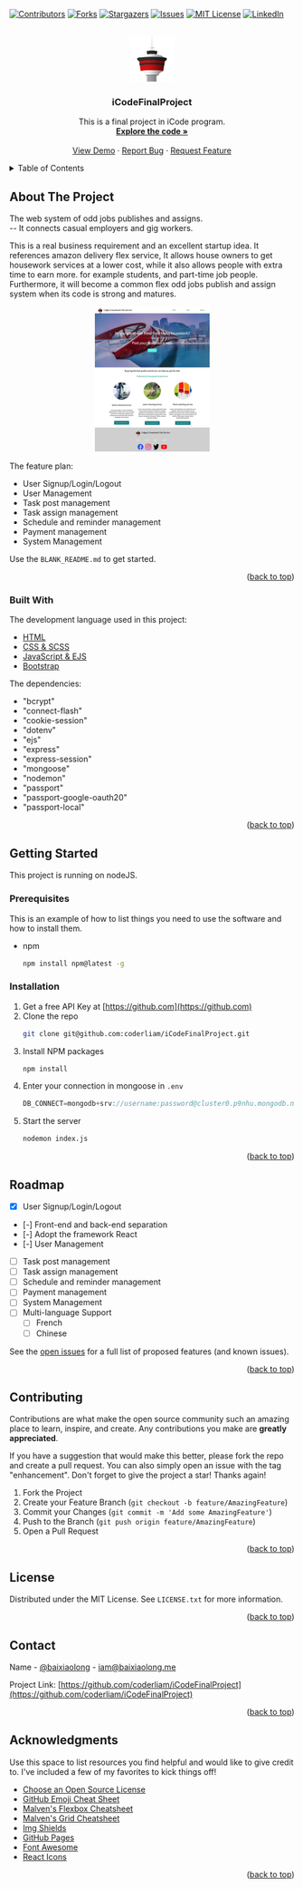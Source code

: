 <div id="top"></div>

<!-- PROJECT SHIELDS -->
<!--
*** I'm using markdown "reference style" links for readability.
*** Reference links are enclosed in brackets [ ] instead of parentheses ( ).
*** See the bottom of this document for the declaration of the reference variables
*** for contributors-url, forks-url, etc. This is an optional, concise syntax you may use.
*** https://www.markdownguide.org/basic-syntax/#reference-style-links
-->

[![Contributors][contributors-shield]][contributors-url]
[![Forks][forks-shield]][forks-url]
[![Stargazers][stars-shield]][stars-url]
[![Issues][issues-shield]][issues-url]
[![MIT License][license-shield]][license-url]
[![LinkedIn][linkedin-shield]][linkedin-url]

<!-- PROJECT LOGO -->
<br />
<div align="center">
  <a href="https://github.com/coderliam/iCodeFinalProject">
    <img src="public/Icons/CHFS.png" alt="Logo" width="80" height="80">
  </a>

  <h3 align="center">iCodeFinalProject</h3>
  <p align="center">
    This is a final project in iCode program.
    <br />
    <a href="https://github.com/coderliam/iCodeFinalProject/issues"><strong>Explore the code »</strong></a>
    <br />
    <br />
    <a href="https://github.com/coderliam/iCodeFinalProject">View Demo</a>
    ·
    <a href="https://github.com/coderliam/iCodeFinalProject/issues">Report Bug</a>
    ·
    <a href="https://github.com/coderliam/iCodeFinalProject/issues">Request Feature</a>
  </p>
</div>

<!-- TABLE OF CONTENTS -->
<details>
  <summary>Table of Contents</summary>
  <ol>
    <li>
      <a href="#about-the-project">About The Project</a>
      <ul>
        <li><a href="#built-with">Built With</a></li>
      </ul>
    </li>
    <li>
      <a href="#getting-started">Getting Started</a>
      <ul>
        <li><a href="#prerequisites">Prerequisites</a></li>
        <li><a href="#installation">Installation</a></li>
      </ul>
    </li>
    <li><a href="#usage">Usage</a></li>
    <li><a href="#roadmap">Roadmap</a></li>
    <li><a href="#contributing">Contributing</a></li>
    <li><a href="#license">License</a></li>
    <li><a href="#contact">Contact</a></li>
    <li><a href="#acknowledgments">Acknowledgments</a></li>
  </ol>
</details>

<!-- ABOUT THE PROJECT -->

## About The Project

The web system of odd jobs publishes and assigns. <br>
-- It connects casual employers and gig workers.

This is a real business requirement and an excellent startup idea. It references amazon delivery flex service, It allows house owners to get housework services at a lower cost, while it also allows people with extra time to earn more. for example students, and part-time job people. Furthermore, it will become a common flex odd jobs publish and assign system when its code is strong and matures.

<p style="text-align: center;">
<img src="public/Pictures/ScreenShot.png" alt="CHFS" style="zoom:25%;" />
</p>

The feature plan:

- User Signup/Login/Logout
- User Management
- Task post management
- Task assign management
- Schedule and reminder management
- Payment management
- System Management

Use the `BLANK_README.md` to get started.

<p align="right">(<a href="#top">back to top</a>)</p>

### Built With

The development language used in this project:

- [HTML](https://developer.mozilla.org/en-US/docs/Learn/HTML)
- [CSS & SCSS](https://sass-lang.com/documentation)
- [JavaScript & EJS](https://ejs.org)
- [Bootstrap](https://getbootstrap.com)

The dependencies:

- "bcrypt"
- "connect-flash"
- "cookie-session"
- "dotenv"
- "ejs"
- "express"
- "express-session"
- "mongoose"
- "nodemon"
- "passport"
- "passport-google-oauth20"
- "passport-local"
<p align="right">(<a href="#top">back to top</a>)</p>

<!-- GETTING STARTED -->

## Getting Started

This project is running on nodeJS.

### Prerequisites

This is an example of how to list things you need to use the software and how to install them.

- npm
  ```sh
  npm install npm@latest -g
  ```

### Installation

1. Get a free API Key at [https://github.com](https://github.com)
2. Clone the repo
   ```sh
   git clone git@github.com:coderliam/iCodeFinalProject.git
   ```
3. Install NPM packages
   ```sh
   npm install
   ```
4. Enter your connection in mongoose in `.env`
   ```js
   DB_CONNECT=mongodb+srv://username:password@cluster0.p9nhu.mongodb.net/myFirstDatabase?retryWrites=true&w=majority
   ```
5. Start the server
   ```sh
   nodemon index.js
   ```

<p align="right">(<a href="#top">back to top</a>)</p>

<!-- USAGE EXAMPLES -->

## Roadmap

- [x] User Signup/Login/Logout
- [-] Front-end and back-end separation
- [-] Adopt the framework React
- [-] User Management
- [ ] Task post management
- [ ] Task assign management
- [ ] Schedule and reminder management
- [ ] Payment management
- [ ] System Management
- [ ] Multi-language Support
  - [ ] French
  - [ ] Chinese

See the [open issues](https://github.com/coderliam/iCodeFinalProject/issues) for a full list of proposed features (and known issues).

<p align="right">(<a href="#top">back to top</a>)</p>

<!-- CONTRIBUTING -->

## Contributing

Contributions are what make the open source community such an amazing place to learn, inspire, and create. Any contributions you make are **greatly appreciated**.

If you have a suggestion that would make this better, please fork the repo and create a pull request. You can also simply open an issue with the tag "enhancement".
Don't forget to give the project a star! Thanks again!

1. Fork the Project
2. Create your Feature Branch (`git checkout -b feature/AmazingFeature`)
3. Commit your Changes (`git commit -m 'Add some AmazingFeature'`)
4. Push to the Branch (`git push origin feature/AmazingFeature`)
5. Open a Pull Request

<p align="right">(<a href="#top">back to top</a>)</p>

<!-- LICENSE -->

## License

Distributed under the MIT License. See `LICENSE.txt` for more information.

<p align="right">(<a href="#top">back to top</a>)</p>

<!-- CONTACT -->

## Contact

Name - [@baixiaolong](https://twitter.com/baixiaolong) - iam@baixiaolong.me

Project Link: [https://github.com/coderliam/iCodeFinalProject](https://github.com/coderliam/iCodeFinalProject)

<p align="right">(<a href="#top">back to top</a>)</p>

<!-- ACKNOWLEDGMENTS -->

## Acknowledgments

Use this space to list resources you find helpful and would like to give credit to. I've included a few of my favorites to kick things off!

- [Choose an Open Source License](https://choosealicense.com)
- [GitHub Emoji Cheat Sheet](https://www.webpagefx.com/tools/emoji-cheat-sheet)
- [Malven's Flexbox Cheatsheet](https://flexbox.malven.co/)
- [Malven's Grid Cheatsheet](https://grid.malven.co/)
- [Img Shields](https://shields.io)
- [GitHub Pages](https://pages.github.com)
- [Font Awesome](https://fontawesome.com)
- [React Icons](https://react-icons.github.io/react-icons/search)

<p align="right">(<a href="#top">back to top</a>)</p>

<!-- MARKDOWN LINKS & IMAGES -->
<!-- https://www.markdownguide.org/basic-syntax/#reference-style-links -->

[contributors-shield]: https://img.shields.io/github/contributors/coderliam/iCodeFinalProject.svg?style=for-the-badge
[contributors-url]: https://github.com/coderliam/iCodeFinalProject/graphs/contributors
[forks-shield]: https://img.shields.io/github/forks/coderliam/iCodeFinalProject.svg?style=for-the-badge
[forks-url]: https://github.com/coderliam/iCodeFinalProject/network/members
[stars-shield]: https://img.shields.io/github/stars/coderliam/iCodeFinalProject.svg?style=for-the-badge
[stars-url]: https://https://github.com/coderliam/iCodeFinalProject/stargazers
[issues-shield]: https://img.shields.io/github/issues/coderliam/iCodeFinalProject.svg?style=for-the-badge
[issues-url]: https://github.com/coderliam/iCodeFinalProject/issues
[license-shield]: https://img.shields.io/github/license/coderliam/iCodeFinalProject.svg?style=for-the-badge
[license-url]: https://github.com/coderliam/iCodeFinalProject/blob/master/LICENSE.txt
[linkedin-shield]: https://img.shields.io/badge/-LinkedIn-black.svg?style=for-the-badge&logo=linkedin&colorB=555
[linkedin-url]: https://www.linkedin.com/in/xiaolong-bai-0b120037/
[product-screenshot]: images/screenshot.png
